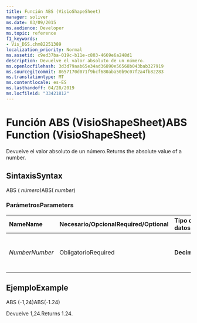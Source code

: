 ```yaml
---
title: Función ABS (VisioShapeSheet)
manager: soliver
ms.date: 03/09/2015
ms.audience: Developer
ms.topic: reference
f1_keywords:
- Vis_DSS.chm82251389
localization_priority: Normal
ms.assetid: c9ed37ba-019c-b11e-c803-4669e6a248d1
description: Devuelve el valor absoluto de un número.
ms.openlocfilehash: 3d3d79aab65e34ad36890e56568b043bab327919
ms.sourcegitcommit: 8657170d071f9bcf680aba50b9c07f2a4fb82283
ms.translationtype: MT
ms.contentlocale: es-ES
ms.lasthandoff: 04/28/2019
ms.locfileid: "33421812"
---
```

# <a name="abs-function-visioshapesheet"></a><span data-ttu-id="933d7-103">Función ABS (VisioShapeSheet)</span><span class="sxs-lookup"><span data-stu-id="933d7-103">ABS Function (VisioShapeSheet)</span></span>

<span data-ttu-id="933d7-104">Devuelve el valor absoluto de un número.</span><span class="sxs-lookup"><span data-stu-id="933d7-104">Returns the absolute value of a number.</span></span>
  
## <a name="syntax"></a><span data-ttu-id="933d7-105">Sintaxis</span><span class="sxs-lookup"><span data-stu-id="933d7-105">Syntax</span></span>

<span data-ttu-id="933d7-106">ABS ( *número*)</span><span class="sxs-lookup"><span data-stu-id="933d7-106">ABS( *number*)</span></span> 
  
### <a name="parameters"></a><span data-ttu-id="933d7-107">Parámetros</span><span class="sxs-lookup"><span data-stu-id="933d7-107">Parameters</span></span>

|<span data-ttu-id="933d7-108">**Name**</span><span class="sxs-lookup"><span data-stu-id="933d7-108">**Name**</span></span>|<span data-ttu-id="933d7-109">**Necesario/Opcional**</span><span class="sxs-lookup"><span data-stu-id="933d7-109">**Required/Optional**</span></span>|<span data-ttu-id="933d7-110">**Tipo de datos**</span><span class="sxs-lookup"><span data-stu-id="933d7-110">**Data Type**</span></span>|<span data-ttu-id="933d7-111">**Descripción**</span><span class="sxs-lookup"><span data-stu-id="933d7-111">**Description**</span></span>|
|:-----|:-----|:-----|:-----|
| <span data-ttu-id="933d7-112">_Number_</span><span class="sxs-lookup"><span data-stu-id="933d7-112">_Number_</span></span> <br/> |<span data-ttu-id="933d7-113">Obligatorio</span><span class="sxs-lookup"><span data-stu-id="933d7-113">Required</span></span>  <br/> |<span data-ttu-id="933d7-114">**Decimal**</span><span class="sxs-lookup"><span data-stu-id="933d7-114">**Decimal**</span></span> <br/> |<span data-ttu-id="933d7-115">El número cuyo valor absoluto desea encontrar.</span><span class="sxs-lookup"><span data-stu-id="933d7-115">The number whose absolute value you want to find.</span></span>  <br/> |
   
## <a name="example"></a><span data-ttu-id="933d7-116">Ejemplo</span><span class="sxs-lookup"><span data-stu-id="933d7-116">Example</span></span>

<span data-ttu-id="933d7-117">ABS (-1,24)</span><span class="sxs-lookup"><span data-stu-id="933d7-117">ABS(-1.24)</span></span> 
  
<span data-ttu-id="933d7-118">Devuelve 1,24.</span><span class="sxs-lookup"><span data-stu-id="933d7-118">Returns 1.24.</span></span>
  

